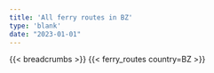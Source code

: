 ```yaml
---
title: 'All ferry routes in BZ'
type: 'blank'
date: "2023-01-01"
---
```


{{< breadcrumbs >}}
{{< ferry_routes country=BZ >}}
